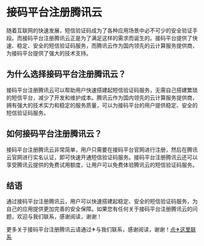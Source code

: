 # 接码平台注册腾讯云

随着互联网的快速发展，短信验证码成为了各种应用场景中必不可少的安全验证手段。而接码平台注册腾讯云正是为了满足这样的需求而诞生的。接码平台提供了快速、稳定、安全的短信验证码服务，而腾讯云作为国内领先的云计算服务提供商，为接码平台提供了强大的技术支持。

## 为什么选择接码平台注册腾讯云？

接码平台注册腾讯云可以帮助用户快速搭建起短信验证码服务，无需自己搭建繁琐的短信平台，减少了开发和维护成本。腾讯云作为国内领先的云计算服务提供商，拥有强大的技术实力和稳定的服务质量，可以为接码平台的用户提供稳定、安全的短信验证码服务。

## 如何接码平台注册腾讯云？

接码平台注册腾讯云非常简单，用户只需要在接码平台官网进行注册，然后在腾讯云官网进行实名认证，即可快速开通短信验证码服务。接码平台注册腾讯云还可以享受腾讯云提供的免费试用额度，让用户可以免费体验腾讯云的短信验证码服务。

## 结语

通过接码平台注册腾讯云，用户可以快速搭建起稳定、安全的短信验证码服务，为自己的应用提供更加完善的安全保障。如果您有任何关于接码平台注册腾讯云的问题，欢迎与我们联系，感谢阅读，谢谢！

更多关于接码平台注册腾讯云请通过✈与我们联系，感谢阅读，谢谢！[点✈这里联系](https://sms.k02.cc)